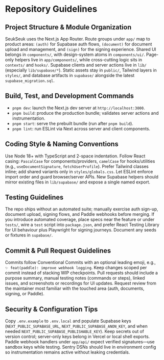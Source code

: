 # Repository Guidelines

## Project Structure & Module Organization
SeukSeuk uses the Next.js App Router. Route groups under `app/` map to product areas: `(auth)` for Supabase auth flows, `(document)` for document upload and management, and `(sign)` for the signing experience. Shared UI belongs in `components/`, with design-system atoms in `components/ui/`. Page-only helpers live in `app/components/`, while cross-cutting logic sits in `contexts/` and `hooks/`. Supabase clients and server actions live in `lib/` (especially `lib/supabase/*`). Static assets stay in `public/`, Tailwind layers in `styles/`, and database artifacts in `supabase/` alongside the latest `supabase_migration.sql`.

## Build, Test, and Development Commands
- `pnpm dev`: launch the Next.js dev server at `http://localhost:3000`.
- `pnpm build`: produce the production bundle; validates server actions and instrumentation.
- `pnpm start`: serve the prebuilt bundle (run after `pnpm build`).
- `pnpm lint`: run ESLint via Next across server and client components.

## Coding Style & Naming Conventions
Use Node 18+ with TypeScript and 2-space indentation. Follow React casing: `PascalCase` for components/providers, `camelCase` for hooks/utilities (e.g., `useDocumentSignature`, `fetchUserProfile`). Prefer Tailwind classes inline; add shared variants only in `styles/globals.css`. Let ESLint enforce import order and guard browser/server APIs. New Supabase helpers should mirror existing files in `lib/supabase/` and expose a single named export.

## Testing Guidelines
The repo ships without an automated suite; manually exercise auth sign-up, document upload, signing flows, and Paddle webhooks before merging. If you introduce automated coverage, place specs near the feature or under `tests/`, wire a `test` script into `package.json`, and prefer React Testing Library for UI behaviour plus Playwright for signing journeys. Document any seeds or fixtures in `supabase/`.

## Commit & Pull Request Guidelines
Commits follow Conventional Commits with an optional leading emoji, e.g., `✨ feat(paddle): improve webhook logging`. Keep changes scoped per commit instead of stacking WIP checkpoints. Pull requests should include a purpose summary, manual testing notes (commands or steps), linked issues, and screenshots or recordings for UI updates. Request review from the maintainer most familiar with the touched area (auth, documents, signing, or Paddle).

## Security & Configuration Tips
Copy `.env.example` to `.env.local` and populate Supabase keys (`NEXT_PUBLIC_SUPABASE_URL`, `NEXT_PUBLIC_SUPABASE_ANON_KEY`, and when needed `NEXT_PUBLIC_SUPABASE_PUBLISHABLE_KEY`). Keep secrets out of version control; server-only keys belong in Vercel or local shell exports. Paddle webhook handlers under `app/api/` expect verified signatures—use sandbox keys while testing. Sentry DSNs should live in environment config so instrumentation remains active without leaking credentials.
